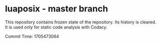 # luaposix - master branch

This repository contains frozen state of the repository.
Its history is cleared. It is used only for static code
analysis with Codacy.

Commit Time: 1705473064